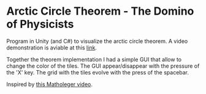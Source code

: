 # Arctic Circle Theorem - The Domino of Physicists
 Program in Unity (and C#) to visualize the arctic circle theorem. A video demonstration is aviable at this [link](https://youtu.be/CIn6HWjbdXU).
 
Together the theorem implementation I had a simple GUI that allow to change the color of the tiles. The GUI appear/disappear with the pressure of the 'X' key. The grid with the tiles evolve with the press of the spacebar.

Inspired by [this Matholeger video](https://www.youtube.com/watch?v=Yy7Q8IWNfHM&t=1051s).
